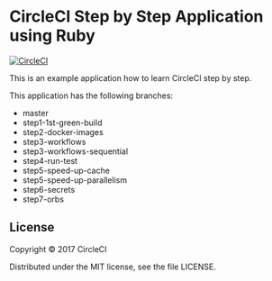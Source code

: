 # CircleCI Step by Step Application using Ruby
[![CircleCI](https://circleci.com/gh/CircleCI-Public/circleci-step-by-step-ruby/tree/step5-speed-up-cache.svg?style=svg)](https://circleci.com/gh/CircleCI-Public/circleci-step-by-step-ruby/tree/step5-speed-up-cache)

This is an example application how to learn CircleCI step by step.

This application has the following branches: 

- master
- step1-1st-green-build
- step2-docker-images
- step3-workflows
- step3-workflows-sequential
- step4-run-test
- step5-speed-up-cache
- step5-speed-up-parallelism
- step6-secrets
- step7-orbs

## License

Copyright © 2017 CircleCI

Distributed under the MIT license, see the file LICENSE.

